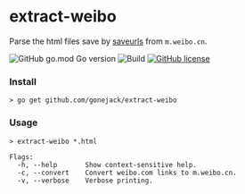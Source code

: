 # extract-weibo
Parse the html files save by [saveurls](https://github.com/gonejack/saveurls) from `m.weibo.cn`.

![GitHub go.mod Go version](https://img.shields.io/github/go-mod/go-version/gonejack/extract-weibo)
![Build](https://github.com/gonejack/extract-weibo/actions/workflows/go.yml/badge.svg)
[![GitHub license](https://img.shields.io/github/license/gonejack/extract-weibo.svg?color=blue)](LICENSE)

### Install
```shell
> go get github.com/gonejack/extract-weibo
```

### Usage
```shell
> extract-weibo *.html
```
```
Flags:
  -h, --help       Show context-sensitive help.
  -c, --convert    Convert weibo.com links to m.weibo.cn.
  -v, --verbose    Verbose printing.
```
